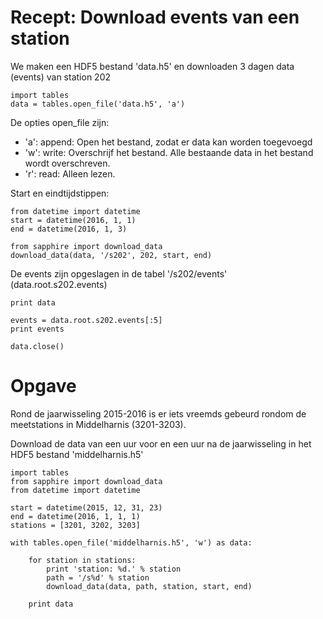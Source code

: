 # Recept: Download events van een station

We maken een HDF5 bestand 'data.h5' en downloaden 3 dagen data (events) van
station 202

```{.python .input  n=1}
import tables
data = tables.open_file('data.h5', 'a')
```

De opties open_file zijn:
- 'a': append: Open het bestand, zodat er data kan worden toegevoegd
- 'w': write: Overschrijf het bestand. Alle bestaande data in het bestand wordt
overschreven.
- 'r': read: Alleen lezen.

Start en eindtijdstippen:

```{.python .input  n=2}
from datetime import datetime
start = datetime(2016, 1, 1)
end = datetime(2016, 1, 3)
```

```{.python .input  n=3}
from sapphire import download_data
download_data(data, '/s202', 202, start, end)
```

De events zijn opgeslagen in de tabel '/s202/events' (data.root.s202.events)

```{.python .input  n=4}
print data
```

```{.python .input  n=5}
events = data.root.s202.events[:5]
print events
```

```{.python .input  n=6}
data.close()
```

# Opgave

Rond de jaarwisseling 2015-2016 is er iets vreemds gebeurd rondom de
meetstations in Middelharnis (3201-3203).

Download de data van een uur voor en een uur na de jaarwisseling in het HDF5
bestand 'middelharnis.h5'

```{.python .input  n=7}
import tables
from sapphire import download_data
from datetime import datetime

start = datetime(2015, 12, 31, 23)
end = datetime(2016, 1, 1, 1)
stations = [3201, 3202, 3203]

with tables.open_file('middelharnis.h5', 'w') as data:

    for station in stations:
        print 'station: %d.' % station
        path = '/s%d' % station
        download_data(data, path, station, start, end)

    print data
```
